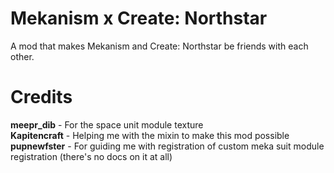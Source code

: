 # Mekanism x Create: Northstar
A mod that makes Mekanism and Create: Northstar be friends with each other.

# Credits
**meepr_dib** - For the space unit module texture \
**Kapitencraft** - Helping me with the mixin to make this mod possible \
**pupnewfster** - For guiding me with registration of custom meka suit module registration (there's no docs on it at all)